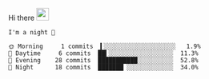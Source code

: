 Hi there <img src="https://media.giphy.com/media/hvRJCLFzcasrR4ia7z/giphy.gif" width="25px">

<!--START_SECTION:productive-box-in-readme-->
```text
I'm a night 🦉

🌞 Morning     1 commits  ▍░░░░░░░░░░░░░░░░░░░░   1.9%
🌆 Daytime     6 commits  ██▍░░░░░░░░░░░░░░░░░░  11.3%
🌃 Evening    28 commits  ███████████░░░░░░░░░░  52.8%
🌙 Night      18 commits  ███████▏░░░░░░░░░░░░░  34.0%
```
<!--END_SECTION:productive-box-in-readme-->

